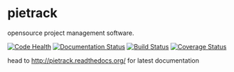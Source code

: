 # pietrack
opensource project management software.

[![Code Health](https://landscape.io/github/MicroPyramid/pietrack/master/landscape.svg?style=flat)](https://landscape.io/github/MicroPyramid/pietrack/master) [![Documentation Status](https://readthedocs.org/projects/pietrack/badge/?version=latest)](https://readthedocs.org/projects/pietrack/?badge=latest) [![Build Status](https://travis-ci.org/MicroPyramid/pietrack.svg?branch=master)](https://travis-ci.org/MicroPyramid/pietrack) [![Coverage Status](https://coveralls.io/repos/MicroPyramid/pietrack/badge.svg?branch=master&service=github)](https://coveralls.io/github/MicroPyramid/pietrack?branch=master)

head to http://pietrack.readthedocs.org/ for latest documentation
